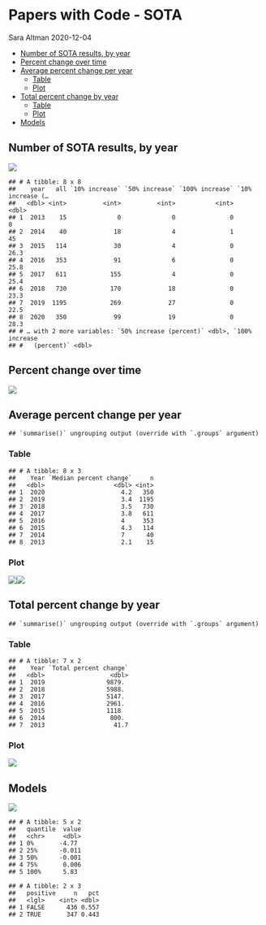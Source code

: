 Papers with Code - SOTA
================
Sara Altman
2020-12-04

  - [Number of SOTA results, by year](#number-of-sota-results-by-year)
  - [Percent change over time](#percent-change-over-time)
  - [Average percent change per year](#average-percent-change-per-year)
      - [Table](#table)
      - [Plot](#plot)
  - [Total percent change by year](#total-percent-change-by-year)
      - [Table](#table-1)
      - [Plot](#plot-1)
  - [Models](#models)

## Number of SOTA results, by year

![](sota_files/figure-gfm/unnamed-chunk-2-1.png)<!-- -->

    ## # A tibble: 8 x 8
    ##    year   all `10% increase` `50% increase` `100% increase` `10% increase (…
    ##   <dbl> <int>          <int>          <int>           <int>            <dbl>
    ## 1  2013    15              0              0               0              0  
    ## 2  2014    40             18              4               1             45  
    ## 3  2015   114             30              4               0             26.3
    ## 4  2016   353             91              6               0             25.8
    ## 5  2017   611            155              4               0             25.4
    ## 6  2018   730            170             18               0             23.3
    ## 7  2019  1195            269             27               0             22.5
    ## 8  2020   350             99             19               0             28.3
    ## # … with 2 more variables: `50% increase (percent)` <dbl>, `100% increase
    ## #   (percent)` <dbl>

## Percent change over time

![](sota_files/figure-gfm/unnamed-chunk-4-1.png)<!-- -->

## Average percent change per year

    ## `summarise()` ungrouping output (override with `.groups` argument)

### Table

    ## # A tibble: 8 x 3
    ##    Year `Median percent change`     n
    ##   <dbl>                   <dbl> <int>
    ## 1  2020                     4.2   350
    ## 2  2019                     3.4  1195
    ## 3  2018                     3.5   730
    ## 4  2017                     3.8   611
    ## 5  2016                     4     353
    ## 6  2015                     4.3   114
    ## 7  2014                     7      40
    ## 8  2013                     2.1    15

### Plot

![](sota_files/figure-gfm/unnamed-chunk-7-1.png)<!-- -->![](sota_files/figure-gfm/unnamed-chunk-7-2.png)<!-- -->

## Total percent change by year

    ## `summarise()` ungrouping output (override with `.groups` argument)

### Table

    ## # A tibble: 7 x 2
    ##    Year `Total percent change`
    ##   <dbl>                  <dbl>
    ## 1  2019                 9879. 
    ## 2  2018                 5988. 
    ## 3  2017                 5147. 
    ## 4  2016                 2961. 
    ## 5  2015                 1118  
    ## 6  2014                  800. 
    ## 7  2013                   41.7

### Plot

![](sota_files/figure-gfm/unnamed-chunk-10-1.png)<!-- -->

## Models

![](sota_files/figure-gfm/unnamed-chunk-12-1.png)<!-- -->

    ## # A tibble: 5 x 2
    ##   quantile  value
    ##   <chr>     <dbl>
    ## 1 0%       -4.77 
    ## 2 25%      -0.011
    ## 3 50%      -0.001
    ## 4 75%       0.006
    ## 5 100%      5.83

    ## # A tibble: 2 x 3
    ##   positive     n   pct
    ##   <lgl>    <int> <dbl>
    ## 1 FALSE      436 0.557
    ## 2 TRUE       347 0.443
